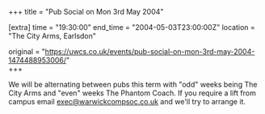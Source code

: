 +++
title = "Pub Social on Mon 3rd May 2004"

[extra]
time = "19:30:00"
end_time = "2004-05-03T23:00:00Z"
location = "The City Arms, Earlsdon"

original = "https://uwcs.co.uk/events/pub-social-on-mon-3rd-may-2004-1474488953006/"    
+++

We will be alternating between pubs this term with "odd" weeks being The City Arms and "even" weeks The Phantom Coach. If you require a lift from campus email exec@warwickcompsoc.co.uk and we'll try to arrange it.

